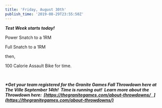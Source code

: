 ```yaml
---
title: 'Friday, August 30th'
publish_time: '2019-08-29T23:55:50Z'
---
```


***Test Week starts today!***

Power Snatch to a 1RM

Full Snatch to a 1RM

then,

100 Calorie Assault Bike for time.

 

***\*Get your team registered for the Granite Games Fall Throwdown here
at The Ville September 14th!  Time is running out!  Learn more about the
Throwdown here:
 [https://thegranitegames.com/about-throwdowns/   ](https://thegranitegames.com/about-throwdowns/)***
